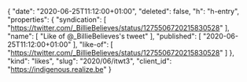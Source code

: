 {
  "date": "2020-06-25T11:12:00+01:00",
  "deleted": false,
  "h": "h-entry",
  "properties": {
    "syndication": [
      "https://twitter.com/_BillieBelieves/status/1275506720215830528"
    ],
    "name": [
      "Like of @_BillieBelieves's tweet"
    ],
    "published": [
      "2020-06-25T11:12:00+01:00"
    ],
    "like-of": [
      "https://twitter.com/_BillieBelieves/status/1275506720215830528"
    ]
  },
  "kind": "likes",
  "slug": "2020/06/itwt3",
  "client_id": "https://indigenous.realize.be"
}
